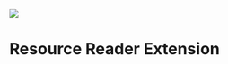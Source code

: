 [![](https://jitpack.io/v/eugene-karanda/resource-reader-extension.svg)](https://jitpack.io/#eugene-karanda/resource-reader-extension)

# Resource Reader Extension
